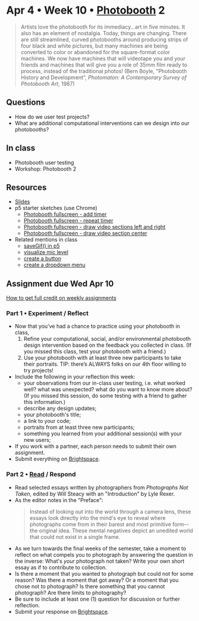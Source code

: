 # Apr 4 • Week 10 • [Photobooth](http://www.photobooth.net/wp/archive/2023/11/02/PhotoboothConventionSpellingDecision.pdf) 2

> Artists love the photobooth for its immediacy...art in five minutes. It also
> has an element of nostalgia. Today, things are changing. There are still
> streamlined, curved photobooths around producing strips of four black and
> white pictures, but many machines are being converted to color or abandoned
> for the square-format color machines. We now have machines that will videotape
> you and your friends and machines that will give you a role of 35mm film ready
> to process, instead of the traditional photos! (Bern Boyle, "Photobooth
> History and Development", _Photomaton: A Contemporary Survey of Photobooth
> Art_, 1987)

## Questions

- How do we user test projects?
- What are additional computational interventions can we design into our
  photobooths?

## In class

- Photobooth user testing
- Workshop: Photobooth 2

## Resources

- [Slides](https://drive.google.com/drive/folders/1qIvZPNF94dAizOjOpymky5bexo8bdELj?usp=drive_link)
- p5 starter sketches (use Chrome)
  - [Photobooth fullscreen - add
    timer](https://editor.p5js.org/enickles/sketches/gXWwXk2xq)
  - [Photobooth fullscreen - repeat
    timer](https://editor.p5js.org/enickles/sketches/QwMbofVZz)
  - [Photobooth fullscreen - draw video sections left and right](https://editor.p5js.org/enickles/sketches/UWKmGMkRI)
  - [Photobooth fullscreen - draw video section
    center](https://editor.p5js.org/enickles/sketches/QtyeJPVcDD)
- Related mentions in class
  - [saveGif() in p5](https://p5js.org/reference/#/p5/saveGif)
  - [visualize mic level](https://editor.p5js.org/enickles/sketches/DcBS-337V)
  - [create a button](https://p5js.org/reference/#/p5/createButton)
  - [create a dropdown menu](https://p5js.org/reference/#/p5/createSelect)
  
## Assignment due Wed Apr 10

[How to get full credit on weekly
assignments](https://github.com/ellennickles/xphoto-s24/tree/main#assessment-and-evaluation)

### Part 1 • Experiment / Reflect

- Now that you’ve had a chance to practice using your photobooth in class,
  1. Refine your  computational, social, and/or environmental
    photobooth design intervention based on the feedback you collected in class.
    (If you missed this class, test your photobooth with a friend.)
  2. Use your photobooth with at least three new participants to take
     their portraits. TIP: there’s ALWAYS folks on our 4th floor willing to try
     projects!
- Include the following in your reflection this week:
  - your observations from our in-class user testing, i.e. what worked well?
    what was unexpected? what do you want to know more about? (If you missed
    this session, do some testing with a friend to gather this information.)
  - describe any design updates;
  - your photobooth's title;
  - a link to your code;
  - portraits from at least three new participants;
  - something you learned from your additional session(s) with your new users;
- If you work with a partner, each person needs to submit their own assignment.
- Submit everything on [Brightspace](https://brightspace.nyu.edu/d2l/home/344680).

### Part 2 • [Read](https://drive.google.com/drive/folders/1qIvZPNF94dAizOjOpymky5bexo8bdELj) / Respond

- Read selected essays written by photographers from _Photographs Not Taken_,
  edited by Will Steacy with an "Introduction" by Lyle Rexer.
- As the editor notes in the "Preface":
  > Instead of looking out into the world through a camera lens, these essays
  > look directly into the mind's eye to reveal where photographs come from in
  > their barest and most primitive form--the original idea. These mental
  > negatives depict an unedited world that could not exist in a single frame.
- As we turn towards the final weeks of the semester, take a moment to reflect
  on what compels you to photograph by answering the question in the inverse:
  What's _your_ photograph not taken? Write your own short essay as if to
  contribute to collection.  
- Is there a moment that you wanted to photograph but could not for some
  reason? Was there a moment that got away? Or a moment that you chose not to
  photograph? Is there something that you cannot photograph? Are there limits to
  photography?
- Be sure to include at least one (1) question for discussion or further
  reflection.
- Submit your response on
  [Brightspace](https://brightspace.nyu.edu/d2l/home/344680).
